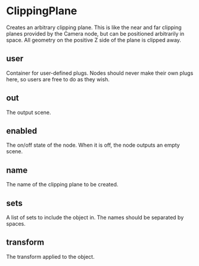# ClippingPlane

Creates an arbitrary clipping plane. This is like the near
and far clipping planes provided by the Camera node, but
can be positioned arbitrarily in space. All geometry on
the positive Z side of the plane is clipped away.

## user

 Container for user-defined plugs. Nodes
should never make their own plugs here,
so users are free to do as they wish.

## out

 The output scene.

## enabled

 The on/off state of the node. When it is off, the node outputs
an empty scene.

## name

 The name of the clipping plane to be created.

## sets

 A list of sets to include the object in. The
names should be separated by spaces.

## transform

 The transform applied to the object.

